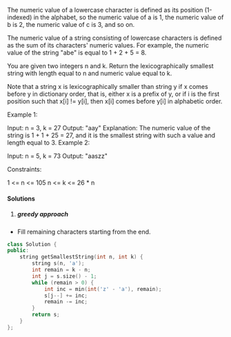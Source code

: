The numeric value of a lowercase character is defined as its position (1-indexed) in the alphabet, so the numeric value of a is 1, the numeric value of b is 2, the numeric value of c is 3, and so on.

The numeric value of a string consisting of lowercase characters is defined as the sum of its characters' numeric values. For example, the numeric value of the string "abe" is equal to 1 + 2 + 5 = 8.

You are given two integers n and k. Return the lexicographically smallest string with length equal to n and numeric value equal to k.

Note that a string x is lexicographically smaller than string y if x comes before y in dictionary order, that is, either x is a prefix of y, or if i is the first position such that x[i] != y[i], then x[i] comes before y[i] in alphabetic order.

 

Example 1:

Input: n = 3, k = 27
Output: "aay"
Explanation: The numeric value of the string is 1 + 1 + 25 = 27, and it is the smallest string with such a value and length equal to 3.
Example 2:

Input: n = 5, k = 73
Output: "aaszz"
 

Constraints:

1 <= n <= 105
n <= k <= 26 * n



#### Solutions


1. ##### greedy approach

- Fill remaining characters starting from the end.

```c++
class Solution {
public:
    string getSmallestString(int n, int k) {
        string s(n, 'a');
        int remain = k - n;
        int j = s.size() - 1;
        while (remain > 0) {
            int inc = min(int('z' - 'a'), remain);
            s[j--] += inc;
            remain -= inc;
        }
        return s;
    }
};
```